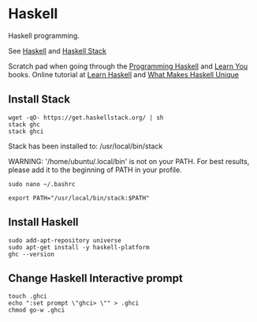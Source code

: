 # Haskell

Haskell programming. 

See [Haskell][haskell] and [Haskell Stack][stack]

Scratch pad when going through the [Programming Haskell][prog] and [Learn You][learn] books. Online tutorial at [Learn Haskell][learn]
and [What Makes Haskell Unique][more]

## Install Stack
    
```console
wget -qO- https://get.haskellstack.org/ | sh
stack ghc
stack ghci
```

Stack has been installed to: /usr/local/bin/stack

WARNING: '/home/ubuntu/.local/bin' is not on your PATH.
    For best results, please add it to the beginning of PATH in your profile.

```console
sudo nano ~/.bashrc
```

```text
export PATH="/usr/local/bin/stack:$PATH"
```

## Install Haskell

```console
sudo add-apt-repository universe
sudo apt-get install -y haskell-platform
ghc --version
```

## Change Haskell Interactive prompt

```console
touch .ghci
echo ":set prompt \"ghci> \"" > .ghci
chmod go-w .ghci
```

[haskell]: https://www.haskell.org/
[stack]: https://tech.fpcomplete.com/haskell/get-started/linux
[learn]: https://tech.fpcomplete.com/haskell/learn
[more]: https://www.snoyman.com/blog/2017/12/what-makes-haskell-unique
[prog]: https://www.amazon.co.uk/Programming-Haskell-Graham-Hutton/dp/1316626229/ref=sr_1_1
[learn]: https://www.amazon.co.uk/Learn-You-Haskell-Great-Good/dp/1593272839/ref=sxbs_sxwds-stvp